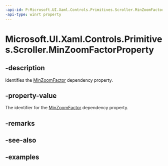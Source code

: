 ```yaml
---
-api-id: P:Microsoft.UI.Xaml.Controls.Primitives.Scroller.MinZoomFactorProperty
-api-type: winrt property
---
```


# Microsoft.UI.Xaml.Controls.Primitives.Scroller.MinZoomFactorProperty

<!--
public static Windows.UI.Xaml.DependencyProperty MinZoomFactorProperty { get; }
-->

## -description

Identifies the [MinZoomFactor](scroller_minzoomfactor.md) dependency property.

## -property-value

The identifier for the [MinZoomFactor](scroller_minzoomfactor.md) dependency property.

## -remarks

## -see-also

## -examples

